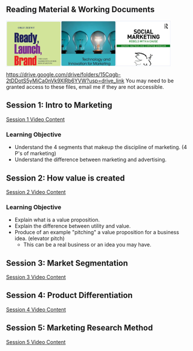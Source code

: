 ## Reading Material & Working Documents
  
<a href="https://drive.google.com/file/d/1g35rYNP2t7ihk8FNQsXImhxf4W3BGCbJ/view?usp=drive_link" title="Ready, Launch, Brand"><img align="left" width="150px" src="assets/startup-marketing.jpg" alt="image"></a>

<a href="https://drive.google.com/file/d/1p3ATy3UFxT5vbKb24eVCh2a1XE_bWd0f/view?usp=drive_link" title="Technology & Innovation Marketing"><img align="left" width="150px" src="assets/innovation-marketing.jpg" alt="image"></a>

<a href="https://drive.google.com/file/d/1IrdJR2PkaDNn5HnllkfZH5Rr3be_s3Ah/view?usp=drive_link" title="Social Marketing"><img align="top" width="150px" src="assets/social-marketing.jpg" alt="image"></a>

<https://drive.google.com/drive/folders/15Cqgb-2tDDotS5yMiCa0nVk9XlRb6YVW?usp=drive_link>
You may need to be granted access to these files, email me if they are not accessible.

## Session 1: Intro to Marketing

[Session 1 Video Content](https://pgtreau.github.io/session1.html)

### Learning Objective
- Understand the 4 segments that makeup the discipline of marketing. (4 P's of marketing)
- Understand the difference between marketing and advertising.

## Session 2: How value is created

[Session 2 Video Content](https://pgtreau.github.io/session2.html)

### Learning Objective
- Explain what is a value proposition.
- Explain the difference between utility and value.
- Produce of an example "pitching" a value proposition for a business idea. (elevator pitch)
  - This can be a real business or an idea you may have. 

## Session 3: Market Segmentation

[Session 3 Video Content](https://pgtreau.github.io/session3.html)

## Session 4: Product Differentiation

[Session 4 Video Content](https://pgtreau.github.io/session4.html)

## Session 5: Marketing Research Method

[Session 5 Video Content](https://pgtreau.github.io/session5.html)
